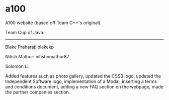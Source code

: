 a100
====

A100 website (based off Team C++'s original).


Team Cup of Java:
_________________
Blake Praharaj: blakekp

Nitish Mathur: nitishnmathur87

Solomon Li:


Added features such as photo gallery, updated the CSS3 logo, updated the Independent Software logo, implementation of a Modal, inserting a terms and conditions document, adding a new FAQ section on the webpage, made the partner companies section.


